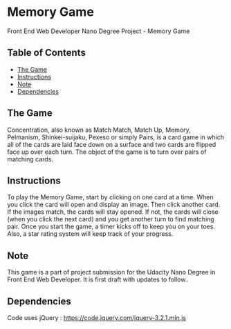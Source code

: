 # Memory Game
Front End Web Developer Nano Degree Project - Memory Game

## Table of Contents
* [The Game](#thegame)
* [Instructions](#instructions)
* [Note](#note)
* [Dependencies](#dependencies)

## The Game
Concentration, also known as Match Match, Match Up, Memory, Pelmanism, Shinkei-suijaku, Pexeso or simply Pairs, is a card game in which all of the cards are laid face down on a surface and two cards are flipped face up over each turn. The object of the game is to turn over pairs of matching cards.

## Instructions

To play the Memory Game, start by clicking on one card at a time. When you click the card will open and display an image. Then click another card. If the images match, the cards will stay opened. If not, the cards will close (when you click the next card) and you get another turn to find matching pair.
Once you start the game, a timer kicks off to keep you on your toes. Also, a star rating system will keep track of your progress.

## Note
This game is a part of project submission for the Udacity Nano Degree in Front End Web Developer. It is first draft with updates to follow..

## Dependencies
Code uses jQuery : https://code.jquery.com/jquery-3.2.1.min.js
